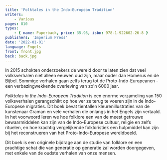 ```yaml
---
title: 'Folktales in the Indo-European Tradition'
writers:
    - Various
pages: 810
types:
    - { name: Paperback, price: 35.95, isbn: 978-1-922602-26-8 }
publishers: 'Imperium Press'
date: '2022-01-01'
language: Engels
front: front.jpg
back: back.jpg
---
```


In 2015 schokten onderzoekers de wereld door te laten zien dat veel volksverhalen niet alleen eeuwen oud zijn, maar ouder dan Homerus en de Bijbel. Sommige verhalen gaan zelfs terug tot de Proto-Indo-Europeanen - een verbazingwekkende overleving van zo'n 6000 jaar.

*Folktales in the Indo-European Tradition* is een enorme verzameling van 150 volksverhalen gerangschikt op hoe ver ze terug te voeren zijn in de Indo-Europese migraties. Dit boek bevat tientallen kleurenillustraties van de kunstenaar Graman en vele verhalen die onlangs in het Engels zijn vertaald. In het voorwoord leren we hoe folklore een van de meest getrouwe bewaarmiddelen kan zijn van de Indo-Europese cultuur, religie en zelfs rituelen, en hoe krachtig vergelijkende folkloristiek een hulpmiddel kan zijn bij het reconstrueren van het Proto-Indo-Europese wereldbeeld.

Dit boek is een originele bijdrage aan de studie van folklore en een prachtige schat die van generatie op generatie zal worden doorgegeven, met enkele van de oudste verhalen van onze mensen.

